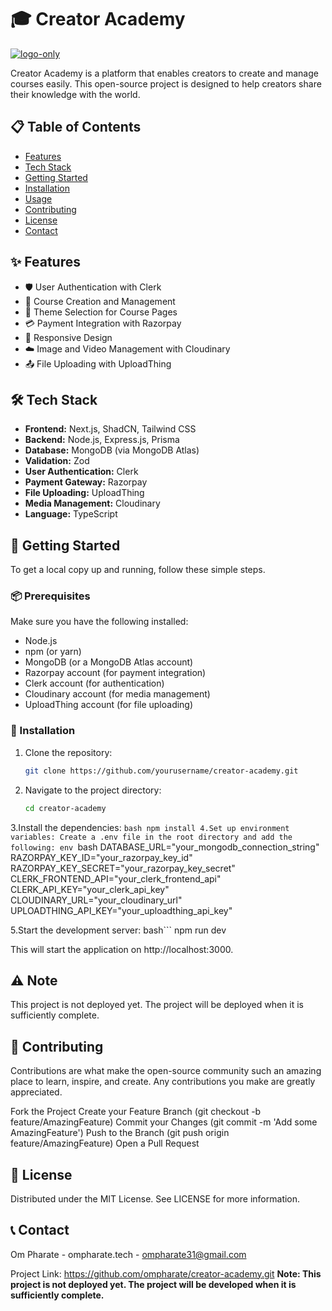 
# 🎓 Creator Academy

<a href="https://imgbb.com/"><img src="https://i.ibb.co/cDDN8T9/logo-only.png" alt="logo-only" border="0"></a>

Creator Academy is a platform that enables creators to create and manage courses easily. This open-source project is designed to help creators share their knowledge with the world.

## 📋 Table of Contents

- [Features](#features)
- [Tech Stack](#tech-stack)
- [Getting Started](#getting-started)
- [Installation](#installation)
- [Usage](#usage)
- [Contributing](#contributing)
- [License](#license)
- [Contact](#contact)

## ✨ Features

- 🛡️ User Authentication with Clerk
- 📝 Course Creation and Management
- 🎨 Theme Selection for Course Pages
- 💳 Payment Integration with Razorpay
- 📱 Responsive Design
- ☁️ Image and Video Management with Cloudinary
- 📤 File Uploading with UploadThing

## 🛠️ Tech Stack

- **Frontend:** Next.js, ShadCN, Tailwind CSS
- **Backend:** Node.js, Express.js, Prisma
- **Database:** MongoDB (via MongoDB Atlas)
- **Validation:** Zod
- **User Authentication:** Clerk
- **Payment Gateway:** Razorpay
- **File Uploading:** UploadThing
- **Media Management:** Cloudinary
- **Language:** TypeScript

## 🚀 Getting Started

To get a local copy up and running, follow these simple steps.

### 📦 Prerequisites

Make sure you have the following installed:

- Node.js
- npm (or yarn)
- MongoDB (or a MongoDB Atlas account)
- Razorpay account (for payment integration)
- Clerk account (for authentication)
- Cloudinary account (for media management)
- UploadThing account (for file uploading)

### 🔧 Installation

1. Clone the repository:
   ```bash
   git clone https://github.com/yourusername/creator-academy.git

2. Navigate to the project directory:
    ```bash
    cd creator-academy

3.Install the dependencies:
    ```bash
    npm install
4.Set up environment variables:
    Create a .env file in the root directory and add the following:
    env
    ```bash
    DATABASE_URL="your_mongodb_connection_string"
    RAZORPAY_KEY_ID="your_razorpay_key_id"
    RAZORPAY_KEY_SECRET="your_razorpay_key_secret"
    CLERK_FRONTEND_API="your_clerk_frontend_api"
    CLERK_API_KEY="your_clerk_api_key"
    CLOUDINARY_URL="your_cloudinary_url"
    UPLOADTHING_API_KEY="your_uploadthing_api_key"

 5.Start the development server:
    bash```
    npm run dev

This will start the application on http://localhost:3000.

 ## ⚠️ Note
This project is not deployed yet. The project will be deployed when it is sufficiently complete.

## 🤝 Contributing
Contributions are what make the open-source community such an amazing place to learn, inspire, and create. Any contributions you make are greatly appreciated.

Fork the Project
Create your Feature Branch (git checkout -b feature/AmazingFeature)
Commit your Changes (git commit -m 'Add some AmazingFeature')
Push to the Branch (git push origin feature/AmazingFeature)
Open a Pull Request
## 📜 License
Distributed under the MIT License. See LICENSE for more information.

## 📞 Contact
Om Pharate - ompharate.tech - ompharate31@gmail.com

Project Link: https://github.com/ompharate/creator-academy.git
**Note: This project is not deployed yet. The project will be developed when it is sufficiently complete.**
